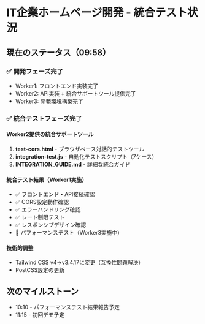 # IT企業ホームページ開発 - 統合テスト状況

## 現在のステータス（09:58）

### ✅ 開発フェーズ完了
- Worker1: フロントエンド実装完了
- Worker2: API実装 + 統合サポートツール提供完了
- Worker3: 開発環境構築完了

### ✅ 統合テストフェーズ完了

#### Worker2提供の統合サポートツール
1. **test-cors.html** - ブラウザベース対話的テストツール
2. **integration-test.js** - 自動化テストスクリプト（7ケース）
3. **INTEGRATION_GUIDE.md** - 詳細な統合ガイド

#### 統合テスト結果（Worker1実施）
- ✅ フロントエンド・API接続確認
- ✅ CORS設定動作確認
- ✅ エラーハンドリング確認
- ✅ レート制限テスト
- ✅ レスポンシブデザイン確認
- 🔄 パフォーマンステスト（Worker3実施中）

#### 技術的調整
- Tailwind CSS v4→v3.4.17に変更（互換性問題解決）
- PostCSS設定の更新

## 次のマイルストーン
- 10:10 - パフォーマンステスト結果報告予定
- 11:15 - 初回デモ予定